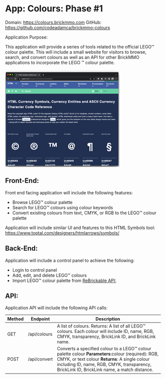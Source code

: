 # App: Colours: Phase #1

Domain: https://colours.brickmmo.com
GitHub: https://github.com/codeadamca/brickmmo-colours 


Application Purpose:

This application will provide a series of tools related to the official LEGO™ colour palette. This will include a small website for visitors to browse, search, and convert colours as well as an API for other BrickMMO applications to incorporate the LEGO ™ colour palette.

![toptal website](/images/v1-toptal.png)

## Front-End:
Front end facing application will include the following features:

- Browse LEGO™ colour palette
- Search for LEGO™ colours using colour keywords
- Convert existing colours from text, CMYK, or RGB to the LEGO™ colour palette

Application will include similar UI and features to this HTML Symbols tool:
https://www.toptal.com/designers/htmlarrows/symbols/


## Back-End:
Application will include a control panel to achieve the following:

- Login to control panel
- Add, edit, and delete LEGO™ colours
- Import LEGO™ colour palette from [ReBrickable API:](https://rebrickable.com/api/)

## API:
Application API will include the following API calls:

| Method | Endpoint | Description |
| ---------- | --------- | --------- |
| GET | /api/colours | A list of colours. Returns: A list of all LEGO™ colours. Each colour will include ID, name, RGB, CMYK, transparency, BrickLink ID, and BrickLink name. |
| POST | /api/convert | Converts a specified colour to a LEGO™ colour palette colour **Parameters**:colour (required): RGB, CMYK, or text colour **Returns**: A single colour including ID, name, RGB, CMYK, transparency, BrickLink ID, BrickLink name, a match distance.  |